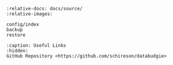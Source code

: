 ```{include} ../../README.md
:relative-docs: docs/source/
:relative-images:
```

```{toctree}
config/index
backup
restore
```

```{toctree}
:caption: Useful Links
:hidden:
GitHub Repository <https://github.com/schireson/databudgie>
```
